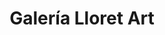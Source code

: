 ---
title: Galería Lloret Art
description: Galería online para arte de alta calidad
cover: {
  src: "/imgs/projects/lloretart.webp",
  alt: "Portada Lloret Art"
}
relatedJob: es/freelance
---